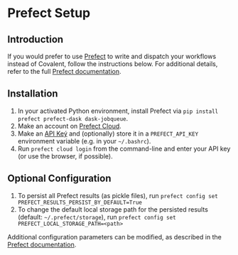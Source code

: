 # Prefect Setup

## Introduction

If you would prefer to use [Prefect](https://www.prefect.io/) to write and dispatch your workflows instead of Covalent, follow the instructions below. For additional details, refer to the full [Prefect documentation](https://docs.prefect.io/).

## Installation

1. In your activated Python environment, install Prefect via `pip install prefect prefect-dask dask-jobqueue`.
2. Make an account on [Prefect Cloud](https://app.prefect.cloud/).
3. Make an [API Keý](https://docs.prefect.io/cloud/users/api-keys/) and (optionally) store it in a `PREFECT_API_KEY` environment variable (e.g. in your `~/.bashrc`).
4. Run `prefect cloud login` from the command-line and enter your API key (or use the browser, if possible).

## Optional Configuration

1. To persist all Prefect results (as pickle files), run `prefect config set PREFECT_RESULTS_PERSIST_BY_DEFAULT=True`
2. To change the default local storage path for the persisted results (default: `~/.prefect/storage`), run `prefect config set PREFECT_LOCAL_STORAGE_PATH=<path>`

Additional configuration parameters can be modified, as described in the [Prefect documentation](https://docs.prefect.io/concepts/settings/).
